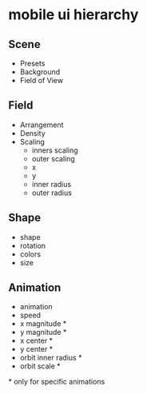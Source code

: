 # mobile ui hierarchy

## Scene

- Presets
- Background
- Field of View

## Field

- Arrangement
- Density
- Scaling
  - inners scaling
  - outer scaling
  - x
  - y
  - inner radius
  - outer radius

## Shape

- shape
- rotation
- colors
- size

## Animation

- animation
- speed
- x magnitude \*
- y magnitude \*
- x center \*
- y center \*
- orbit inner radius \*
- orbit scale \*

\* only for specific animations
